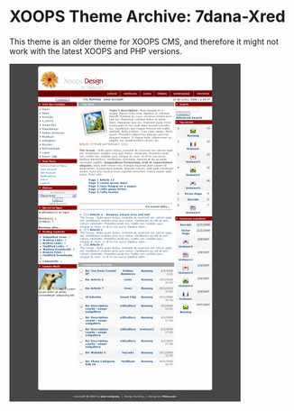 # XOOPS Theme Archive: 7dana-Xred

This theme is an older theme for XOOPS CMS, and therefore it might not work with the latest XOOPS and PHP versions. 

![Theme Preview](https://github.com/XoopsThemesArchive/7dana-Xred/blob/master/7dana-Xred_15962c.png)
